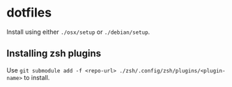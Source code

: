 # dotfiles

Install using either `./osx/setup` or `./debian/setup`.

## Installing zsh plugins
Use `git submodule add -f <repo-url> ./zsh/.config/zsh/plugins/<plugin-name>` to install.

